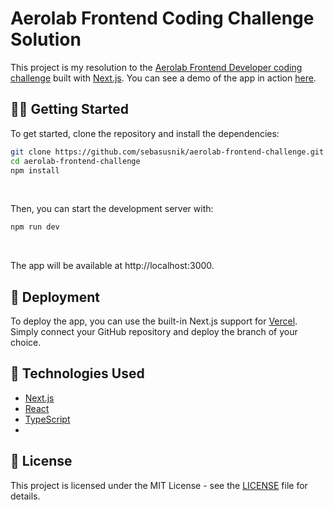 # Aerolab Frontend Coding Challenge Solution

This project is my resolution to the [Aerolab Frontend Developer coding challenge](https://github.com/Aerolab/frontend-developer-coding-challenge) built with [Next.js](https://nextjs.org/). You can see a demo of the app in action [here](https://aerolab-frontend-challenge-sebasusnik.vercel.app/).
<br/>

## 👨‍💻 Getting Started

To get started, clone the repository and install the dependencies:

```bash
git clone https://github.com/sebasusnik/aerolab-frontend-challenge.git
cd aerolab-frontend-challenge
npm install
```
<br/>

Then, you can start the development server with:

```bash
npm run dev
```
<br/>

The app will be available at http://localhost:3000.
<br/>

## 🚀 Deployment

To deploy the app, you can use the built-in Next.js support for [Vercel](https://vercel.com/). Simply connect your GitHub repository and deploy the branch of your choice.
<br/>

## 🧱 Technologies Used

- [Next.js](https://nextjs.org/)
- [React](https://reactjs.org/)
- [TypeScript](https://www.typescriptlang.org/)
- <br/>

## 📜 License

This project is licensed under the MIT License - see the [LICENSE](LICENSE) file for details.